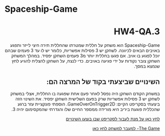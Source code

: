 # Spaceship-Game

<div dir="rtl" lang="he">

# HW4-QA.3

Spaceship-Game הוא משחק על חללית שמטרתו שהחללית תירה חיצי לייזר ותפגע באויבים הבאים לכיוונה.
 לשחקן יש 3 פסילות אפשריות, כלומר יש לו עד 3 פעמים שבהם יוכל לפגוע בו אויב. אם פגעו בחללית יותר מ3 פעמים השחקן יפסיד. במהלך המשחק השחקן צובר נקודות על ידי פגיעה באויבים. כדי לנצח, על השחקן להצליח להגיע לחץ שנמצא במסך.

## השינויים שביצעתי בקוד של המרצה הם: 
במשחק הקודם השחקן היה נפסל לאחר פעם אחת שפגעה בו החללית, אצלי במשחק לשחקן יש 3 פסילות אפשריות שרק בפעם השלישית השחקן יפסיד. 
את השינוי הזה ביצעתי בסקריפט הקיים: GameOverOnTrigger2D.
הוספתי פונקציית עזר ברגע שהכללית פוגעת ביריב היא מורידה ממספר החיים שלו והגדרתי שהמקסימום יהיה 3.
 
[לחץ כאן על מנת לעבור לסקריפט שבו בוצעו השינויים](https://github.com/S-K-Game/HW3-QB.3/blob/master/Assets/move2.cs) 

 
 
 [The Game- למעבר למשחק לחץ כאן](https://s-k-games.itch.io/two-cameras-game)
 
 



</div>
